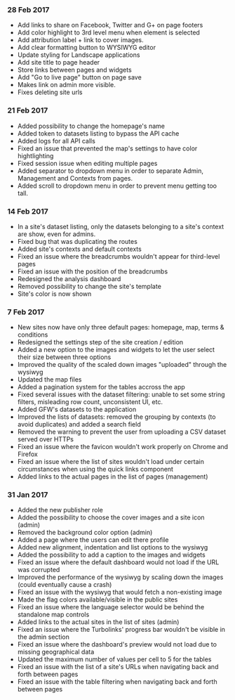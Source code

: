 ### 28 Feb 2017
- Add links to share on Facebook, Twitter and G+ on page footers
- Add color highlight to 3rd level menu when element is selected
- Add attribution label + link to cover images.
- Add clear formatting button to WYSIWYG editor
- Update styling for Landscape applications
- Add site title to page header
- Store links between pages and widgets
- Add "Go to live page" button on page save
- Makes link on admin more visible.
- Fixes deleting site urls

### 21 Feb 2017
- Added possibility to change the homepage's name
- Added token to datasets listing to bypass the API cache
- Added logs for all API calls
- Fixed an issue that prevented the map's settings to have color hightlighting
- Fixed session issue when editing multiple pages
- Added separator to dropdown menu in order to separate Admin, Management and Contexts from pages.
- Added scroll to dropdown menu in order to prevent menu getting too tall.

### 14 Feb 2017
- In a site's dataset listing, only the datasets belonging to a site's context are show, even for admins.
- Fixed bug that was duplicating the routes
- Added site's contexts and default contexts
- Fixed an issue where the breadcrumbs wouldn't appear for third-level pages
- Fixed an issue with the position of the breadcrumbs
- Redesigned the analysis dashboard
- Removed possibility to change the site's template
- Site's color is now shown

### 7 Feb 2017
- New sites now have only three default pages: homepage, map, terms & conditions
- Redesigned the settings step of the site creation / edition
- Added a new option to the images and widgets to let the user select their size between three options
- Improved the quality of the scaled down images "uploaded" through the wysiwyg
- Updated the map files
- Added a pagination system for the tables accross the app
- Fixed several issues with the dataset filtering: unable to set some string filters, misleading row count, unconsistent UI, etc.
- Added GFW's datasets to the application
- Improved the lists of datasets: removed the grouping by contexts (to avoid duplicates) and added a search field
- Removed the warning to prevent the user from uploading a CSV dataset served over HTTPs
- Fixed an issue where the favicon wouldn't work properly on Chrome and Firefox
- Fixed an issue where the list of sites wouldn't load under certain circumstances when using the quick links component
- Added links to the actual pages in the list of pages (management)

### 31 Jan 2017
- Added the new publisher role
- Added the possibility to choose the cover images and a site icon (admin)
- Removed the background color option (admin)
- Added a page where the users can edit there profile
- Added new alignment, indentation and list options to the wysiwyg
- Added the possibility to add a caption to the images and widgets
- Fixed an issue where the default dashboard would not load if the URL was corrupted
- Improved the performance of the wysiwyg by scaling down the images (could eventually cause a crash)
- Fixed an issue with the wysiwyg that would fetch a non-existing image
- Made the flag colors available/visible in the public sites
- Fixed an issue where the language selector would be behind the standalone map controls
- Added links to the actual sites in the list of sites (admin)
- Fixed an issue where the Turbolinks' progress bar wouldn't be visible in the admin section
- Fixed an issue where the dashboard's preview would not load due to missing geographical data
- Updated the maximum number of values per cell to 5 for the tables
- Fixed an issue with the list of a site's URLs when navigating back and forth between pages
- Fixed an issue with the table filtering when navigating back and forth between pages
